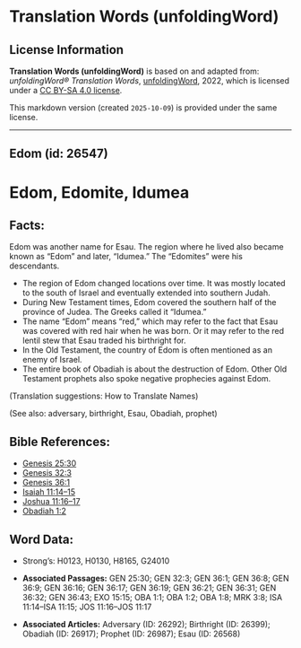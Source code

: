 # Translation Words (unfoldingWord)

## License Information

**Translation Words (unfoldingWord)** is based on and adapted from: _unfoldingWord® Translation Words_, [unfoldingWord](https://unfoldingword.org/utw), 2022, which is licensed under a [CC BY-SA 4.0 license](https://creativecommons.org/licenses/by-sa/4.0/legalcode.en).

This markdown version (created `2025-10-09`) is provided under the same license.



--------------------------------

## Edom (id: 26547)

Edom, Edomite, Idumea
=====================

Facts:
------

Edom was another name for Esau. The region where he lived also became known as “Edom” and later, “Idumea.” The “Edomites” were his descendants.

* The region of Edom changed locations over time. It was mostly located to the south of Israel and eventually extended into southern Judah.
* During New Testament times, Edom covered the southern half of the province of Judea. The Greeks called it “Idumea.”
* The name “Edom” means “red,” which may refer to the fact that Esau was covered with red hair when he was born. Or it may refer to the red lentil stew that Esau traded his birthright for.
* In the Old Testament, the country of Edom is often mentioned as an enemy of Israel.
* The entire book of Obadiah is about the destruction of Edom. Other Old Testament prophets also spoke negative prophecies against Edom.

(Translation suggestions: How to Translate Names)

(See also: adversary, birthright, Esau, Obadiah, prophet)

Bible References:
-----------------

* [Genesis 25:30](https://ref.ly/Gen25:30)
* [Genesis 32:3](https://ref.ly/Gen32:3)
* [Genesis 36:1](https://ref.ly/Gen36:1)
* [Isaiah 11:14–15](https://ref.ly/Isa11:14-Isa11:15)
* [Joshua 11:16–17](https://ref.ly/Josh11:16-Josh11:17)
* [Obadiah 1:2](https://ref.ly/Obad1:2)

Word Data:
----------

* Strong’s: H0123, H0130, H8165, G24010

* **Associated Passages:** GEN 25:30; GEN 32:3; GEN 36:1; GEN 36:8; GEN 36:9; GEN 36:16; GEN 36:17; GEN 36:19; GEN 36:21; GEN 36:31; GEN 36:32; GEN 36:43; EXO 15:15; OBA 1:1; OBA 1:2; OBA 1:8; MRK 3:8; ISA 11:14–ISA 11:15; JOS 11:16–JOS 11:17
* **Associated Articles:** Adversary (ID: 26292); Birthright (ID: 26399); Obadiah (ID: 26917); Prophet (ID: 26987); Esau (ID: 26568)

